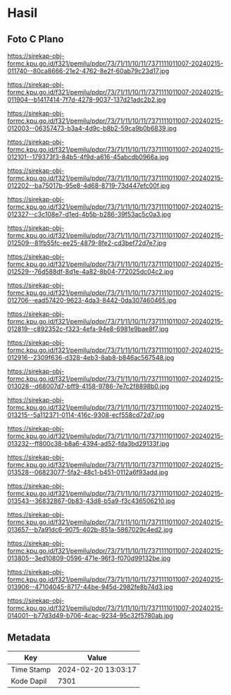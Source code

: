# Hasil

## Foto C Plano

https://sirekap-obj-formc.kpu.go.id/f321/pemilu/pdpr/73/71/11/10/11/7371111011007-20240215-011740--80ca8666-21e2-4762-8e2f-60ab79c23d17.jpg

https://sirekap-obj-formc.kpu.go.id/f321/pemilu/pdpr/73/71/11/10/11/7371111011007-20240215-011904--b1417414-7f7d-4278-9037-137d21adc2b2.jpg

https://sirekap-obj-formc.kpu.go.id/f321/pemilu/pdpr/73/71/11/10/11/7371111011007-20240215-012003--06357473-b3a4-4d9c-b8b2-59ca9b0b6839.jpg

https://sirekap-obj-formc.kpu.go.id/f321/pemilu/pdpr/73/71/11/10/11/7371111011007-20240215-012101--179373f3-84b5-4f9d-a616-45abcdb0966a.jpg

https://sirekap-obj-formc.kpu.go.id/f321/pemilu/pdpr/73/71/11/10/11/7371111011007-20240215-012202--ba75017b-95e8-4d68-8719-73d447efc00f.jpg

https://sirekap-obj-formc.kpu.go.id/f321/pemilu/pdpr/73/71/11/10/11/7371111011007-20240215-012327--c3c108e7-d1ed-4b5b-b286-39f53ac5c0a3.jpg

https://sirekap-obj-formc.kpu.go.id/f321/pemilu/pdpr/73/71/11/10/11/7371111011007-20240215-012509--81fb55fc-ee25-4879-8fe2-cd3bef72d7e7.jpg

https://sirekap-obj-formc.kpu.go.id/f321/pemilu/pdpr/73/71/11/10/11/7371111011007-20240215-012529--76d588df-8d1e-4a82-8b04-772025dc04c2.jpg

https://sirekap-obj-formc.kpu.go.id/f321/pemilu/pdpr/73/71/11/10/11/7371111011007-20240215-012706--ead57420-9623-4da3-8442-0da307460465.jpg

https://sirekap-obj-formc.kpu.go.id/f321/pemilu/pdpr/73/71/11/10/11/7371111011007-20240215-012819--c892352c-f323-4efa-94e8-6981e9bae8f7.jpg

https://sirekap-obj-formc.kpu.go.id/f321/pemilu/pdpr/73/71/11/10/11/7371111011007-20240215-012916--2309f636-d328-4eb3-8ab8-b846ac567548.jpg

https://sirekap-obj-formc.kpu.go.id/f321/pemilu/pdpr/73/71/11/10/11/7371111011007-20240215-013028--d68007d7-bff9-4158-9786-7e7c2f8898b0.jpg

https://sirekap-obj-formc.kpu.go.id/f321/pemilu/pdpr/73/71/11/10/11/7371111011007-20240215-013215--5a112371-0114-416c-9308-ecf558cd72d7.jpg

https://sirekap-obj-formc.kpu.go.id/f321/pemilu/pdpr/73/71/11/10/11/7371111011007-20240215-013232--ff800c38-b8a6-4394-ad52-fda3bd29133f.jpg

https://sirekap-obj-formc.kpu.go.id/f321/pemilu/pdpr/73/71/11/10/11/7371111011007-20240215-013528--06823077-5fa2-48c1-b451-0112a6f93add.jpg

https://sirekap-obj-formc.kpu.go.id/f321/pemilu/pdpr/73/71/11/10/11/7371111011007-20240215-013543--36832867-0b83-43d8-b5a9-f3c436506210.jpg

https://sirekap-obj-formc.kpu.go.id/f321/pemilu/pdpr/73/71/11/10/11/7371111011007-20240215-013657--b7a91dc6-9075-402b-851a-5867029c4ed2.jpg

https://sirekap-obj-formc.kpu.go.id/f321/pemilu/pdpr/73/71/11/10/11/7371111011007-20240215-013805--3ed10809-0596-471e-96f3-f070d99132be.jpg

https://sirekap-obj-formc.kpu.go.id/f321/pemilu/pdpr/73/71/11/10/11/7371111011007-20240215-013906--47104045-8717-44be-945d-2982fe8b74d3.jpg

https://sirekap-obj-formc.kpu.go.id/f321/pemilu/pdpr/73/71/11/10/11/7371111011007-20240215-014001--b77d3d49-b706-4cac-9234-95c32f5780ab.jpg


## Metadata

| Key        | Value               |
| ---------- | ------------------- |
| Time Stamp | 2024-02-20 13:03:17 |
| Kode Dapil | 7301                |



